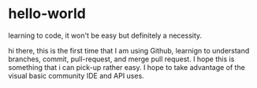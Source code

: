 # hello-world
learning to code, it won't be easy but definitely a necessity.

hi there, this is the first time that I am using Github, learnign to understand branches, commit, pull-request, and merge pull request. I hope this is something that i can pick-up rather easy. I hope to take advantage of the visual basic community IDE and API uses.
